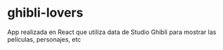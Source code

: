 # ghibli-lovers
App realizada en React que utiliza data de Studio Ghibli para mostrar las películas, personajes, etc
